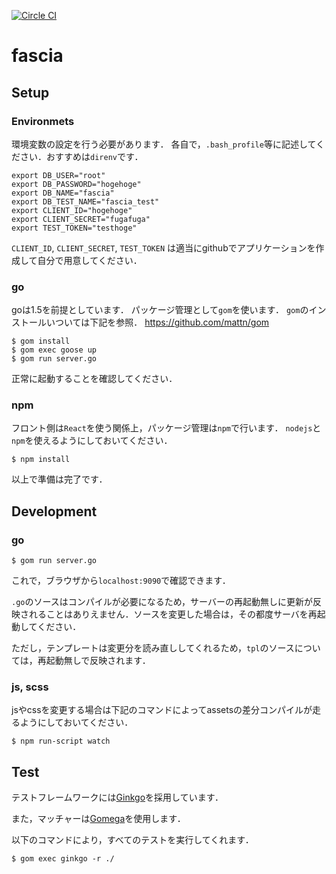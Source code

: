 [![Circle CI](https://circleci.com/gh/fascia/fascia.svg?style=shield&circle-token=acde18dc1726dc7bd68b473e3f8824a8c5958fd7)](https://circleci.com/gh/fascia/fascia)

# fascia

## Setup
### Environmets

環境変数の設定を行う必要があります．
各自で，`.bash_profile`等に記述してください．おすすめは`direnv`です．

```
export DB_USER="root"
export DB_PASSWORD="hogehoge"
export DB_NAME="fascia"
export DB_TEST_NAME="fascia_test"
export CLIENT_ID="hogehoge"
export CLIENT_SECRET="fugafuga"
export TEST_TOKEN="testhoge"
```
`CLIENT_ID`, `CLIENT_SECRET`, `TEST_TOKEN` は適当にgithubでアプリケーションを作成して自分で用意してください．

### go
goは1.5を前提としています．
パッケージ管理として`gom`を使います．
`gom`のインストールいついては下記を参照．
https://github.com/mattn/gom


```
$ gom install
$ gom exec goose up
$ gom run server.go
```
正常に起動することを確認してください．


### npm
フロント側は`React`を使う関係上，パッケージ管理は`npm`で行います．
`nodejs`と`npm`を使えるようにしておいてください．
```
$ npm install
```

以上で準備は完了です．

## Development
### go
```
$ gom run server.go
```
これで，ブラウザから`localhost:9090`で確認できます．

`.go`のソースはコンパイルが必要になるため，サーバーの再起動無しに更新が反映されることはありえません．ソースを変更した場合は，その都度サーバを再起動してください．

ただし，テンプレートは変更分を読み直ししてくれるため，`tpl`のソースについては，再起動無しで反映されます．

### js, scss
jsやcssを変更する場合は下記のコマンドによってassetsの差分コンパイルが走るようにしておいてください．
```
$ npm run-script watch
```

## Test
テストフレームワークには[Ginkgo](https://github.com/onsi/ginkgo)を採用しています．

また，マッチャーは[Gomega](https://github.com/onsi/gomega)を使用します．


以下のコマンドにより，すべてのテストを実行してくれます．
```
$ gom exec ginkgo -r ./
```
